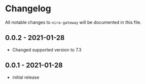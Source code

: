 # Changelog

All notable changes to `nira-gateway` will be documented in this file.

## 0.0.2 - 2021-01-28

- Changed supported version to 7.3

## 0.0.1 - 2021-01-28

- initial release
